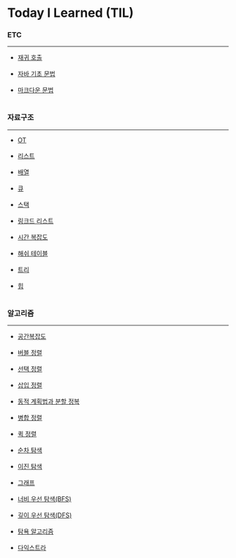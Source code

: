 # Today I Learned (TIL)

### ETC
-------------------------
- [재귀 호출](https://github.com/ssu18/TIL/blob/main/ETC/RecursiveCall.md) <br><br>
- [자바 기초 문법](https://github.com/ssu18/TIL/blob/main/ETC/JavaBasic.md) <br><br>
- [마크다운 문법](https://github.com/ssu18/TIL/blob/main/ETC/MDgrammer.md) <br><br>


### 자료구조
-----------------------------
- [OT](https://github.com/ssu18/TIL/blob/main/DataStructure/WelcomeDS_OT.md) <br><br>
- [리스트](https://github.com/ssu18/TIL/blob/main/DataStructure/WelcomeDS_List.md) <br><br>
- [배열](https://github.com/ssu18/TIL/blob/main/DataStructure/DS_Array.md) <br><br>
- [큐](https://github.com/ssu18/TIL/blob/main/DataStructure/DS_Queue.md) <br><br>
- [스택](https://github.com/ssu18/TIL/blob/main/DataStructure/DS_Stack.md) <br><br>
- [링크드 리스트](https://github.com/ssu18/TIL/blob/main/DataStructure/DS_LinkedList.md) <br><br>
- [시간 복잡도](https://github.com/ssu18/TIL/blob/main/DataStructure/DS_TimeComplexity.md) <br><br>
- [해쉬 테이블](https://github.com/ssu18/TIL/blob/main/DataStructure/DS_HashTable.md) <br><br>
- [트리](https://github.com/ssu18/TIL/blob/main/DataStructure/DS_Tree.md) <br><br>
- [힙](https://github.com/ssu18/TIL/blob/main/DataStructure/DS_Heap.md) <br><br>

### 알고리즘
-----------------------------------
- [공간복잡도](https://github.com/ssu18/TIL/blob/main/Algorithm/AL_SpacComplexity.md) <br><br>
- [버블 정렬](https://github.com/ssu18/TIL/blob/main/Algorithm/AL_BubbleSort.md) <br><br>
- [선택 정렬](https://github.com/ssu18/TIL/blob/main/Algorithm/AL_SelectionSort.md) <br><br>
- [삽입 정렬](https://github.com/ssu18/TIL/blob/main/Algorithm/AL_InsertionSort.md) <br><br>
- [동적 계획법과 분할 정복](https://github.com/ssu18/TIL/blob/main/Algorithm/AL_DP%2CDC.md) <br><br>
- [병합 정렬](https://github.com/ssu18/TIL/blob/main/Algorithm/AL_MergeSort.md) <br><br>
- [퀵 정렬](https://github.com/ssu18/TIL/blob/main/Algorithm/AL_QuickSort.md) <br><br>
- [순차 탐색](https://github.com/ssu18/TIL/blob/main/Algorithm/AL_SequentialSearch.md) <br><br>
- [이진 탐색](https://github.com/ssu18/TIL/blob/main/Algorithm/AL_BinarySearch.md) <br><br>
- [그래프](https://github.com/ssu18/TIL/blob/main/Algorithm/AL_Graph.md)<br><br>
- [너비 우선 탐색(BFS)](https://github.com/ssu18/TIL/blob/main/Algorithm/AL_BreadthFirstSearch.md)<br><br>
- [깊이 우선 탐색(DFS)](https://github.com/ssu18/TIL/blob/main/Algorithm/Al_DepthFirstSearch.md)<br><br>
- [탐욕 알고리즘](https://github.com/ssu18/TIL/blob/main/Algorithm/AL_Greedy.md)<br><br>
- [다익스트라](https://github.com/ssu18/TIL/blob/main/Algorithm/AL_Djikstra.md)<br><br> 